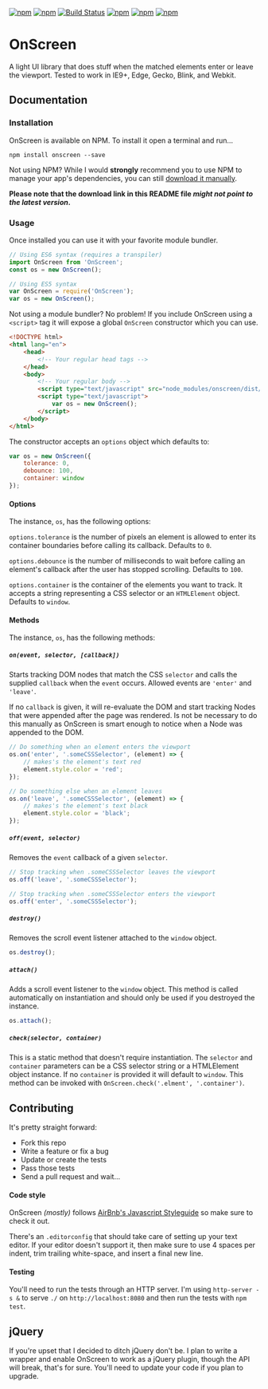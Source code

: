 [![npm](https://david-dm.org/silvestreh/onScreen/dev-status.svg)](https://david-dm.org/silvestreh/onScreen#info=devDependencies&view=table)
[![npm](https://david-dm.org/silvestreh/onScreen.svg)](https://david-dm.org/silvestreh/onScreen#info=dependencies&view=table)
[![Build Status](https://travis-ci.org/silvestreh/onScreen.svg?branch=master)](https://travis-ci.org/silvestreh/onScreen)
[![npm](https://img.shields.io/npm/dt/onscreen.svg?maxAge=2592000)](https://www.npmjs.com/package/onscreen)
[![npm](https://img.shields.io/npm/v/onscreen.svg)](https://www.npmjs.com/package/onscreen)
[![npm](https://img.shields.io/npm/l/onscreen.svg)](https://www.npmjs.com/package/onscreen)

# OnScreen

A light UI library that does stuff when the matched elements enter or leave the viewport. Tested to work in IE9+, Edge, Gecko, Blink, and Webkit.

## Documentation

### Installation

OnScreen is available on NPM. To install it open a terminal and run…

```shell
npm install onscreen --save
```

Not using NPM? While I would **strongly** recommend you to use NPM to manage your app's dependencies, you can still [download it manually](https://registry.npmjs.org/onscreen/-/onscreen-1.1.0.tgz).

**Please note that the download link in this README file *might not point to the latest version*.**

### Usage

Once installed you can use it with your favorite module bundler.

```javascript
// Using ES6 syntax (requires a transpiler)
import OnScreen from 'OnScreen';
const os = new OnScreen();

// Using ES5 syntax
var OnScreen = require('OnScreen');
var os = new OnScreen();
```

Not using a module bundler? No problem! If you include OnScreen using a `<script>` tag it will expose a global `OnScreen` constructor which you can use.

```html
<!DOCTYPE html>
<html lang="en">
    <head>
        <!-- Your regular head tags -->
    </head>
    <body>
        <!-- Your regular body -->
        <script type="text/javascript" src="node_modules/onscreen/dist/OnScreen.umd.min.js"></script>
        <script type="text/javascript">
            var os = new OnScreen();
        </script>
    </body>
</html>
```

The constructor accepts an `options` object which defaults to:

```javascript
var os = new OnScreen({
    tolerance: 0,
    debounce: 100,
    container: window
});
```

#### Options

The instance, `os`, has the following options:

`options.tolerance` is the number of pixels an element is allowed to enter its container boundaries before calling its callback. Defaults to `0`.

`options.debounce` is the number of milliseconds to wait before calling an element's callback after the user has stopped scrolling. Defaults to `100`.

`options.container` is the container of the elements you want to track. It accepts a string representing a CSS selector or an `HTMLElement` object. Defaults to `window`.

#### Methods

The instance, `os`, has the following methods:

##### `on(event, selector, [callback])`
Starts tracking DOM nodes that match the CSS `selector` and calls the supplied `callback` when the `event` occurs. Allowed events are `'enter'` and `'leave'`.

If no `callback` is given, it will re-evaluate the DOM and start tracking Nodes that were appended after the page was rendered. Is not be necessary to do this manually as OnScreen is smart enough to notice when a Node was appended to the DOM.

```javascript
// Do something when an element enters the viewport
os.on('enter', '.someCSSSelector', (element) => {
    // makes's the element's text red
    element.style.color = 'red';
});

// Do something else when an element leaves
os.on('leave', '.someCSSSelector', (element) => {
    // makes's the element's text black
    element.style.color = 'black';
});
```

##### `off(event, selector)`

Removes the `event` callback of a given `selector`.

```javascript
// Stop tracking when .someCSSSelector leaves the viewport
os.off('leave', '.someCSSSelector');

// Stop tracking when .someCSSSelector enters the viewport
os.off('enter', '.someCSSSelector');
```

##### `destroy()`

Removes the scroll event listener attached to the `window` object.

```javascript
os.destroy();
```

##### `attach()`

Adds a scroll event listener to the `window` object. This method is called automatically on instantiation and should only be used if you destroyed the instance.

```javascript
os.attach();
```

##### `check(selector, container)`

This is a static method that doesn't require instantiation. The `selector` and `container` parameters can be a CSS selector string or a HTMLElement object instance. If no `container` is provided it will default to `window`. This method can be invoked with `OnScreen.check('.elment', '.container')`.

## Contributing

It's pretty straight forward:

* Fork this repo
* Write a feature or fix a bug
* Update or create the tests
* Pass those tests
* Send a pull request and wait…

#### Code style

OnScreen _(mostly)_ follows [AirBnb's Javascript Styleguide](https://github.com/airbnb/javascript) so make sure to check it out.

There's an `.editorconfig` that should take care of setting up your text editor. If your editor doesn't support it, then make sure to use 4 spaces per indent, trim trailing white-space, and insert a final new line.

#### Testing

You'll need to run the tests through an HTTP server. I'm using `http-server -s &` to serve `./` on `http://localhost:8080` and then run the tests with `npm test`.

## jQuery

If you're upset that I decided to ditch jQuery don't be. I plan to write a wrapper and enable OnScreen to work as a jQuery plugin, though the API will break, that's for sure. You'll need to update your code if you plan to upgrade.
